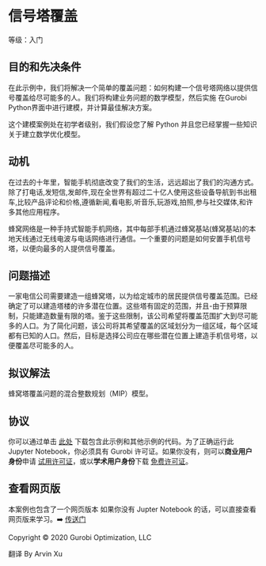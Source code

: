 # 信号塔覆盖

等级：入门

## 目的和先决条件

在此示例中，我们将解决一个简单的覆盖问题：如何构建一个信号塔网络以提供信号覆盖给尽可能多的人。我们将构建业务问题的数学模型，然后实施 在Gurobi Python界面中进行建模，并计算最佳解决方案。

这个建模案例处在初学者级别，我们假设您了解 Python 并且您已经掌握一些知识关于建立数学优化模型。

## 动机

在过去的十年里，智能手机彻底改变了我们的生活，远远超出了我们的沟通方式。除了打电话,发短信,发邮件,现在全世界有超过二十亿人使用这些设备导航到书出租车,比较产品评论和价格,遵循新闻,看电影,听音乐,玩游戏,拍照,参与社交媒体,和许多其他应用程序。

蜂窝网络是一种手持式智能手机网络，其中每部手机通过蜂窝基站(蜂窝基站)的本地天线通过无线电波与电话网络进行通信。一个重要的问题是如何安置手机信号塔，以便向最多的人提供信号覆盖。

## 问题描述

一家电信公司需要建造一组蜂窝塔，以为给定城市的居民提供信号覆盖范围。已经确定了可以建造塔楼的许多潜在位置。这些塔有固定的范围，并且-由于预算限制，只能建造数量有限的塔。鉴于这些限制，该公司希望将覆盖范围扩大到尽可能多的人口。为了简化问题，该公司将其希望覆盖的区域划分为一组区域，每个区域都有已知的人口。然后，目标是选择公司应在哪些潜在位置上建造手机信号塔，以便覆盖尽可能多的人。

## 拟议解法

蜂窝塔覆盖问题的混合整数规划（MIP）模型。

## 协议

你可以通过单击 [此处](https://github.com/arvinxx/gurobi-and-mathematical-modeling/archive/master.zip) 下载包含此示例和其他示例的代码。为了正确运行此 Jupyter Notebook，你必须具有 Gurobi 许可证。如果你没有，则可以**商业用户身份**申请 [试用许可证](https://www.gurobi.com/downloads/request-an-evaluation-license/)，或以**学术用户身份**下载 [免费许可证](https://www.gurobi.com/academia/academic-program-and-licenses)。
## 查看网页版

本案例也包含了一个网页版本 如果你没有 Jupter Notebook  的话，可以直接查看网页版来学习。➡️ [传送门](https://arvinxx.github.io/gurobi-official-examples/cell-tower-coverage)

Copyright © 2020 Gurobi Optimization, LLC

翻译 By Arvin Xu